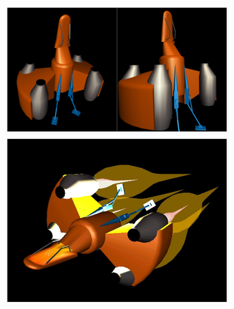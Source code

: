 
[![simple space ship](lander.png)](../../viewer.html?model=./2004/game%20assets/lander12.x3d)

[![simple space ship](lander.jpg)](lander.html)

